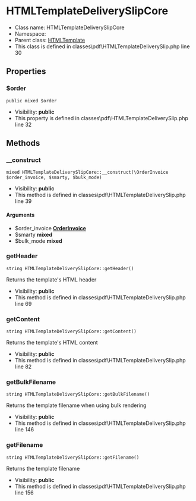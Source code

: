 HTMLTemplateDeliverySlipCore
===============






* Class name: HTMLTemplateDeliverySlipCore
* Namespace: 
* Parent class: [HTMLTemplate](HTMLTemplateCore)
* This class is defined in classes\pdf\HTMLTemplateDeliverySlip.php line 30





Properties
----------


### $order

    public mixed $order





* Visibility: **public**
* This property is defined in classes\pdf\HTMLTemplateDeliverySlip.php line 32


Methods
-------


### __construct

    mixed HTMLTemplateDeliverySlipCore::__construct(\OrderInvoice $order_invoice, $smarty, $bulk_mode)





* Visibility: **public**
* This method is defined in classes\pdf\HTMLTemplateDeliverySlip.php line 39


#### Arguments
* $order_invoice **[OrderInvoice](OrderInvoiceCore)**
* $smarty **mixed**
* $bulk_mode **mixed**



### getHeader

    string HTMLTemplateDeliverySlipCore::getHeader()

Returns the template's HTML header



* Visibility: **public**
* This method is defined in classes\pdf\HTMLTemplateDeliverySlip.php line 69




### getContent

    string HTMLTemplateDeliverySlipCore::getContent()

Returns the template's HTML content



* Visibility: **public**
* This method is defined in classes\pdf\HTMLTemplateDeliverySlip.php line 82




### getBulkFilename

    string HTMLTemplateDeliverySlipCore::getBulkFilename()

Returns the template filename when using bulk rendering



* Visibility: **public**
* This method is defined in classes\pdf\HTMLTemplateDeliverySlip.php line 146




### getFilename

    string HTMLTemplateDeliverySlipCore::getFilename()

Returns the template filename



* Visibility: **public**
* This method is defined in classes\pdf\HTMLTemplateDeliverySlip.php line 156



